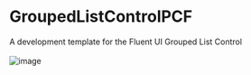 # GroupedListControlPCF
A development template for the Fluent UI Grouped List Control
<br/>
<br/>
![image](https://user-images.githubusercontent.com/13801775/199757818-868dbfdb-eef0-428e-8343-6bb64c8ba177.png)


